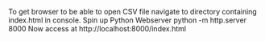 To get browser to be able to open CSV file navigate to directory containing index.html in console.
Spin up Python Webserver
python -m http.server 8000
Now access at http://localhost:8000/index.html
